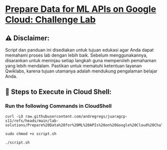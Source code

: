 # [Prepare Data for ML APIs on Google Cloud: Challenge Lab](https://www.cloudskillsboost.google/course_templates/631/labs/489688)

## ⚠️ **Disclaimer:**
Script dan panduan ini disediakan untuk tujuan edukasi agar Anda dapat memahami proses lab dengan lebih baik. Sebelum menggunakannya, disarankan untuk meninjau setiap langkah guna memperoleh pemahaman yang lebih mendalam. Pastikan untuk mematuhi ketentuan layanan Qwiklabs, karena tujuan utamanya adalah mendukung pengalaman belajar Anda.

## 🚀 **Steps to Execute in Cloud Shell:**
### Run the following Commands in CloudShell

```
curl -LO raw.githubusercontent.com/andregregs/juaragcp-s11/refs/heads/main/lab-solutions/Prepare%20Data%20for%20ML%20APIs%20on%20Google%20Cloud%20Challenge%20Lab/script.sh

sudo chmod +x script.sh

./script.sh
```